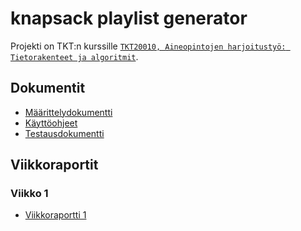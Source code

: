 # knapsack playlist generator

Projekti on TKT:n kurssille [`TKT20010, Aineopintojen harjoitustyö: Tietorakenteet ja algoritmit`](https://tiralabra.github.io/loppukesa_2020/).


## Dokumentit
- [Määrittelydokumentti](/documents/specifications.md)
- [Käyttöohjeet](/documents/userguide.md)
- [Testausdokumentti](/documents/testplan.md)


## Viikkoraportit

### Viikko 1
- [Viikkoraportti 1](/documents/week1.md)
